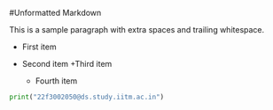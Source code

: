 #Unformatted Markdown

This is a sample paragraph with extra spaces and trailing whitespace.

- First item
- Second item
  +Third item


    *    Fourth item

```py
print("22f3002050@ds.study.iitm.ac.in")

```
